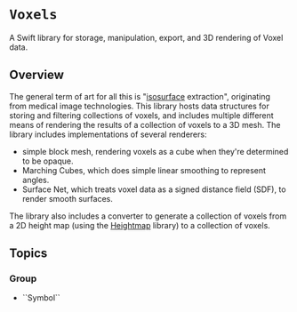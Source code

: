 # ``Voxels``

A Swift library for storage, manipulation, export, and 3D rendering of Voxel data.

## Overview

The general term of art for all this is "[isosurface](https://en.wikipedia.org/wiki/Isosurface) extraction", originating from medical image technologies.
This library hosts data structures for storing and filtering collections of voxels, and includes multiple different means of rendering the results of a collection of voxels to a 3D mesh.
The library includes implementations of several renderers:

- simple block mesh, rendering voxels as a cube when they're determined to be opaque. 
- Marching Cubes, which does simple linear smoothing to represent angles.
- Surface Net, which treats voxel data as a signed distance field (SDF), to render smooth surfaces.

The library also includes a converter to generate a collection of voxels from a 2D height map (using the [Heightmap](https://github.com/heckj/Heightmap) library) to a collection of voxels.

## Topics

### <!--@START_MENU_TOKEN@-->Group<!--@END_MENU_TOKEN@-->

- <!--@START_MENU_TOKEN@-->``Symbol``<!--@END_MENU_TOKEN@-->
